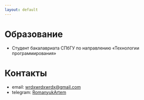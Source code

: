 ```yaml
---
layout: default
---
```


# Образование
- Студент бакалавриата СПбГУ по направлению «Технологии программирования»

# Контакты
- email: wrdxwrdxwrdx@gmail.com
- telegram: [RomanyukArtem](https://t.me/RomanyukArtem)
